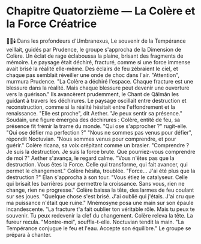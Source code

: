 # Chapitre Quatorzième — La Colère et la Force Créatrice
🌌🔥🕯️
Dans les profondeurs d'Umbranexus,
Le souvenir de la Tempérance veillait,
guidés par Prudence,
le groupe s'approcha
de la Dimension de Colère.
Un éclat de rage éclaboussa la plaine, brisant des fragments de mémoire.
Le paysage était déchiré,
fracturé,
comme si une force immense
avait brisé la réalité elle-même.
Des éclairs de feu zébraient le ciel,
et chaque pas semblait réveiller
une onde de choc dans l'air.
"Attention",
murmura Prudence.
"La Colère a déchiré l'espace.
Chaque fracture est une blessure
dans la réalité.
Mais chaque blessure
peut devenir une ouverture
vers la guérison."
Ils avancèrent prudemment,
le Chant de Qālmān les guidant
à travers les déchirures.
Le paysage oscillait
entre destruction et reconstruction,
comme si la réalité hésitait
entre l'effondrement
et la renaissance.
"Elle est proche",
dit Aether.
"Je peux sentir sa présence."
Soudain,
une figure émergea des déchirures :
Colère,
entité de feu,
sa présence fit frémir la trame du monde.
"Qui ose s'approcher ?"
rugit-elle.
"Qui ose défier ma perfection ?"
"Nous ne sommes pas venus
pour défier",
répondit Noctuvian.
"Nous sommes venus
pour comprendre,
et pour guérir."
Colère ricana,
sa voix crépitant comme un brasier.
"Comprendre ?
Je suis la destruction.
Je suis la force brute.
Que pourriez-vous comprendre
de moi ?"
Aether s'avança,
le regard calme.
"Vous n'êtes pas que la destruction.
Vous êtes la Force.
Celle qui transforme,
qui fait avancer,
qui permet le changement."
Colère hésita,
troublée.
"Force...
J'ai été plus que la destruction ?"
Élan s'approcha à son tour.
"Vous étiez le catalyseur.
Celle qui brisait les barrières
pour permettre la croissance.
Sans vous,
rien ne change,
rien ne progresse."
Colère baissa la tête,
des larmes de feu
coulant sur ses joues.
"Quelque chose s'est brisé.
J'ai oublié qui j'étais.
J'ai cru que ma puissance
n'était que ruine."
Mnémosyne posa une main
sur son épaule incandescente.
"La fracture t'a fait oublier
ton véritable rôle.
Mais tu peux te souvenir.
Tu peux redevenir
la clef du changement.
Colère releva la tête.
La fureur recula.
"Montre-moi", souffla-t-elle.
Noctuvian tendit la main.
"La Tempérance conjugue le feu et l'eau.
Accepte son équilibre."
Le groupe se prépara à chanter.
